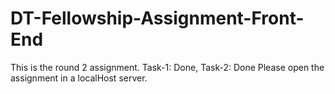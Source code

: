 # DT-Fellowship-Assignment-Front-End
This is the round 2 assignment.  Task-1: Done, Task-2: Done
Please open the assignment in a localHost server.
